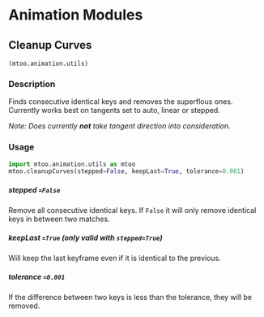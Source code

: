 # Animation Modules

## Cleanup Curves

`(mtoo.animation.utils)`

### Description

Finds consecutive identical keys and removes the superflous ones. Currently works best on tangents set to auto, linear or stepped.

_Note: Does currently **not** take tangent direction into consideration._

### Usage

```python 
import mtoo.animation.utils as mtoo
mtoo.cleanupCurves(stepped=False, keepLast=True, tolerance=0.001)
```


##### stepped `=False`
Remove all consecutive identical keys. If `False` it will only remove identical keys in between two matches.

##### keepLast `=True` (only valid with `stepped=True`)
Will keep the last keyframe even if it is identical to the previous.

##### tolerance `=0.001`
If the difference between two keys is less than the tolerance, they will be removed.
